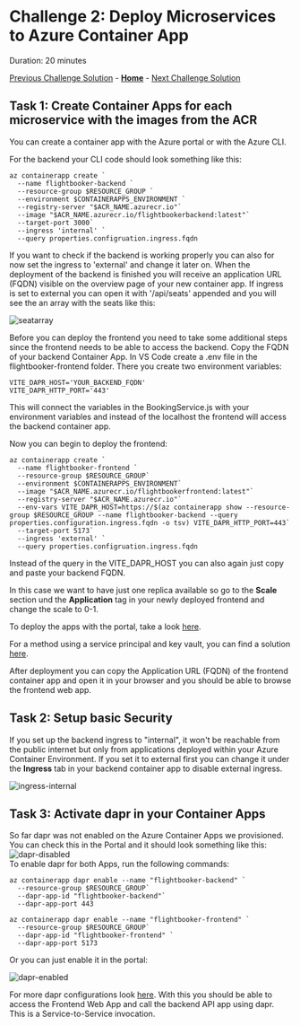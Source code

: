 # Challenge 2: Deploy Microservices to Azure Container App

Duration: 20 minutes

[Previous Challenge Solution](01-Build-and-push-locally-solution.md) - **[Home](../README.md)** - [Next Challenge Solution](03-GitHub-Actions-solution.md)

## Task 1: Create Container Apps for each microservice with the images from the ACR

You can create a container app with the Azure portal or with the Azure CLI.

For the backend your CLI code should look something like this:

```
az containerapp create `
  --name flightbooker-backend `
  --resource-group $RESOURCE_GROUP `
  --environment $CONTAINERAPPS_ENVIRONMENT `
  --registry-server "$ACR_NAME.azurecr.io"`
  --image "$ACR_NAME.azurecr.io/flightbookerbackend:latest"`
  --target-port 3000`
  --ingress 'internal' `
  --query properties.configruation.ingress.fqdn
```

If you want to check if the backend is working properly you can also for now set the ingress to 'external' and change it later on.
When the deployment of the backend is finished you will receive an application URL (FQDN) visible on the overview page of your new container app. If ingress is set to external you can open it with '/api/seats' appended and you will see the an array with the seats like this:

![seatarray](../Images/seatarray.png)

Before you can deploy the frontend you need to take some additional steps since the frontend needs to be able to access the backend. Copy the FQDN of your backend Container App. In VS Code create a .env file in the flightbooker-frontend folder. There you create two environment variables:

```
VITE_DAPR_HOST='YOUR_BACKEND_FQDN'
VITE_DAPR_HTTP_PORT='443'
```

This will connect the variables in the BookingService.js with your environment variables and instead of the localhost the frontend will access the backend container app.

Now you can begin to deploy the frontend:

```
az containerapp create `
  --name flightbooker-frontend `
  --resource-group $RESOURCE_GROUP`
  --environment $CONTAINERAPPS_ENVIRONMENT`
  --image "$ACR_NAME.azurecr.io/flightbookerfrontend:latest"`
  --registry-server "$ACR_NAME.azurecr.io"`
  --env-vars VITE_DAPR_HOST=https://$(az containerapp show --resource-group $RESOURCE_GROUP --name flightbooker-backend --query properties.configuration.ingress.fqdn -o tsv) VITE_DAPR_HTTP_PORT=443`
  --target-port 5173`
  --ingress 'external' `
  --query properties.configruation.ingress.fqdn
```

Instead of the query in the VITE_DAPR_HOST you can also again just copy and paste your backend FQDN.

In this case we want to have just one replica available so go to the <b>Scale</b> section und the <b>Application</b> tag in your newly deployed frontend and change the scale to 0-1.

To deploy the apps with the portal, take a look [here](https://learn.microsoft.com/en-us/azure/container-apps/get-started-existing-container-image-portal?pivots=container-apps-private-registry).

For a method using a service principal and key vault, you can find a solution [here](https://learn.microsoft.com/en-us/azure/container-instances/container-instances-using-azure-container-registry).

After deployment you can copy the Application URL (FQDN) of the frontend container app and open it in your browser and you should be able to browse the frontend web app.

## Task 2: Setup basic Security

If you set up the backend ingress to "internal", it won't be reachable from the public internet but only from applications deployed within your Azure Container Environment.
If you set it to external first you can change it under the <b>Ingress</b> tab in your backend container app to disable external ingress.

![ingress-internal](../Images/ingress.png)

## Task 3: Activate dapr in your Container Apps

So far dapr was not enabled on the Azure Container Apps we provisioned. You can check this in the Portal and it should look something like this:
![dapr-disabled](../Images/dapr-disabled.png)
<br>
To enable dapr for both Apps, run the following commands:

```
az containerapp dapr enable --name "flightbooker-backend" `
  --resource-group $RESOURCE_GROUP`
  --dapr-app-id "flightbooker-backend"`
  --dapr-app-port 443

az containerapp dapr enable --name "flightbooker-frontend" `
  --resource-group $RESOURCE_GROUP`
  --dapr-app-id "flightbooker-frontend" `
  --dapr-app-port 5173
```

Or you can just enable it in the portal:

![dapr-enabled](../Images/dapr-enabled.png)

For more dapr configurations look [here](https://learn.microsoft.com/en-us/azure/container-apps/dapr-overview?tabs=bicep1%2Cyaml).
With this you should be able to access the Frontend Web App and call the backend API app using dapr. This is a Service-to-Service invocation.
